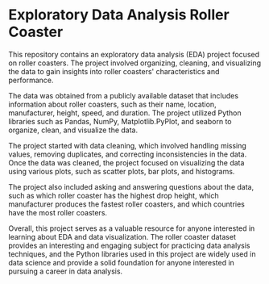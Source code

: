  # Exploratory Data Analysis Roller Coaster

 
This repository contains an exploratory data analysis (EDA) project focused on roller coasters. The project involved organizing, cleaning, and visualizing the data to gain insights into roller coasters' characteristics and performance.

The data was obtained from a publicly available dataset that includes information about roller coasters, such as their name, location, manufacturer, height, speed, and duration. The project utilized Python libraries such as Pandas, NumPy, Matplotlib.PyPlot, and seaborn to organize, clean, and visualize the data.

The project started with data cleaning, which involved handling missing values, removing duplicates, and correcting inconsistencies in the data. Once the data was cleaned, the project focused on visualizing the data using various plots, such as scatter plots, bar plots, and histograms.

The project also included asking and answering questions about the data, such as which roller coaster has the highest drop height, which manufacturer produces the fastest roller coasters, and which countries have the most roller coasters.

Overall, this project serves as a valuable resource for anyone interested in learning about EDA and data visualization. The roller coaster dataset provides an interesting and engaging subject for practicing data analysis techniques, and the Python libraries used in this project are widely used in data science and provide a solid foundation for anyone interested in pursuing a career in data analysis.
